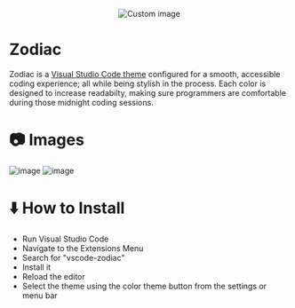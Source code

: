 <p align="center">
  <img src="https://github.com/user-attachments/assets/fad37f1c-9a12-4c53-9ed8-a44f2da005b2" alt="Custom image"/>
</p>

# Zodiac 
Zodiac is a [Visual Studio Code theme](https://code.visualstudio.com/) configured for a smooth, accessible coding experience; all while being stylish in the process. Each color is designed to increase readabilty, making sure programmers are comfortable during those midnight coding sessions.

# 📷 Images
![image](https://github.com/user-attachments/assets/d47d0c35-feef-49d9-a0bf-798d0f28f6ea)
![image](https://github.com/user-attachments/assets/b1651538-875d-4c5e-b831-4fc242328bd3)

# ⬇️ How to Install
- Run Visual Studio Code
- Navigate to the Extensions Menu
- Search for "vscode-zodiac"
- Install it
- Reload the editor
- Select the theme using the color theme button from the settings or menu bar
